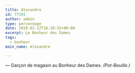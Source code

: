 ```yaml
---
title: Alexandre
id: 77191
author: admin
type: personnage
date: 2010-02-12T16:28:55+00:00
excerpt: Le Bonheur des Dames
tags:
  - bonheur
main_name: Alexandre

---
```

— Garçon de magasin au Bonheur des Dames. _(Pot-Bouille.)_